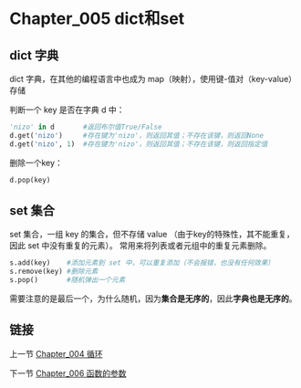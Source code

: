 # Chapter_005   dict和set

## dict 字典

dict 字典，在其他的编程语言中也成为 map（映射），使用键-值对（key-value）存储

判断一个 key 是否在字典 d 中：
```Python
'nizo' in d       #返回布尔值True/False
d.get('nizo')     #存在键为'nizo'，则返回其值；不存在该键，则返回None
d.get('nizo', 1)  #存在键为'nizo'，则返回其值；不存在该键，则返回指定值
```

删除一个key：
```Python
d.pop(key)
```


## set 集合

set 集合，一组 key 的集合，但不存储 value （由于key的特殊性，其不能重复，因此 set 中没有重复的元素）。
常用来将列表或者元组中的重复元素删除。
```Python
s.add(key)    #添加元素到 set 中，可以重复添加（不会报错，也没有任何效果）
s.remove(key) #删除元素
s.pop()       #随机弹出一个元素
```

需要注意的是最后一个，为什么随机，因为**集合是无序的**，因此**字典也是无序的**。


## 链接

上一节 [Chapter_004 循环](https://github.com/nizo2010/Study_Python_lxf/blob/master/Chapter_004.md "Chapter_004 循环")

下一节 [Chapter_006 函数的参数](https://github.com/nizo2010/Study_Python_lxf/blob/master/Chapter_006.md "Chapter_006 函数的参数")
